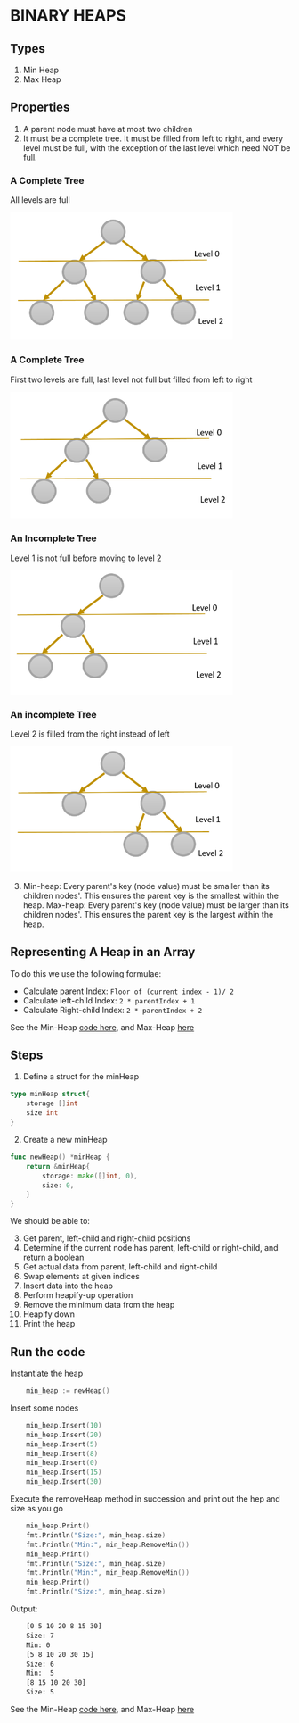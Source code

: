 # BINARY HEAPS

## Types

1. Min Heap
2. Max Heap

## Properties

1. A parent node must have at most two children
2. It must be a complete tree. It must be filled from left to right, and every level must be full, with the exception of the last level which need NOT be full.
                   
### A Complete Tree 

All levels are full

<img src="../assets/complete_tree1.png" alt="Complete tree 1" width="400">
  
  
### A Complete Tree 

First two levels are full, last level not full but filled from left to right

<img src="../assets/complete_tree2.png" alt="Complete tree 2" width="400">           
 

### An Incomplete Tree 

Level 1 is not full before moving to level 2

<img src="../assets/incomplete_tree1.png" alt="Incomplete tree 1" width="400">   
  
  
### An incomplete Tree 

Level 2 is filled from the right instead of left

<img src="../assets/incomplete_tree2.png" alt="Incomplete tree 2" width="400">   
   
3. Min-heap: Every parent's key (node value) must be smaller than its children nodes'. This ensures the parent key is the smallest within the heap. 
Max-heap: Every parent's key (node value) must be larger than its children nodes'. This ensures the parent key is the largest within the heap.


## Representing A Heap in an Array

To do this we use the following formulae:
  
- Calculate parent Index: `Floor of (current index - 1)/ 2`
- Calculate left-child Index: `2 * parentIndex + 1`
- Calculate Right-child Index: `2 * parentIndex + 2`

See the Min-Heap [code here](./binary_heap/minHeap.go), and Max-Heap [here](./binary_heap/maxHeap.go)

## Steps

1. Define a struct for the minHeap
```go
type minHeap struct{
	storage []int
	size int
}
```
2. Create a new minHeap
```go
func newHeap() *minHeap {
	return &minHeap{
		storage: make([]int, 0),
		size: 0,
	} 
}
```
We should be able to:

3. Get parent, left-child and right-child positions 
4. Determine if the current node has parent, left-child or right-child, and return a boolean
5. Get actual data from parent, left-child and right-child 
6. Swap elements at given indices
7. Insert data into the heap
8. Perform heapify-up operation
9. Remove the minimum data from the heap
10. Heapify down
11. Print the heap

## Run the code

Instantiate the heap
```go
    min_heap := newHeap()
```

Insert some nodes
```go
    min_heap.Insert(10)
    min_heap.Insert(20)
    min_heap.Insert(5)
    min_heap.Insert(8)
    min_heap.Insert(0)
    min_heap.Insert(15)
    min_heap.Insert(30)
```

Execute the removeHeap method in succession and print out the hep and size as you go
```go
    min_heap.Print()
    fmt.Println("Size:", min_heap.size)
    fmt.Println("Min:", min_heap.RemoveMin())
    min_heap.Print()
    fmt.Println("Size:", min_heap.size)
    fmt.Println("Min:", min_heap.RemoveMin())
    min_heap.Print()
    fmt.Println("Size:", min_heap.size)
```

Output:
```bash
    [0 5 10 20 8 15 30]
    Size: 7
    Min: 0
    [5 8 10 20 30 15]
    Size: 6
    Min:  5
    [8 15 10 20 30]
    Size: 5
```

See the Min-Heap [code here](./binary_heap/minHeap.go), and Max-Heap [here](./binary_heap/maxHeap.go)